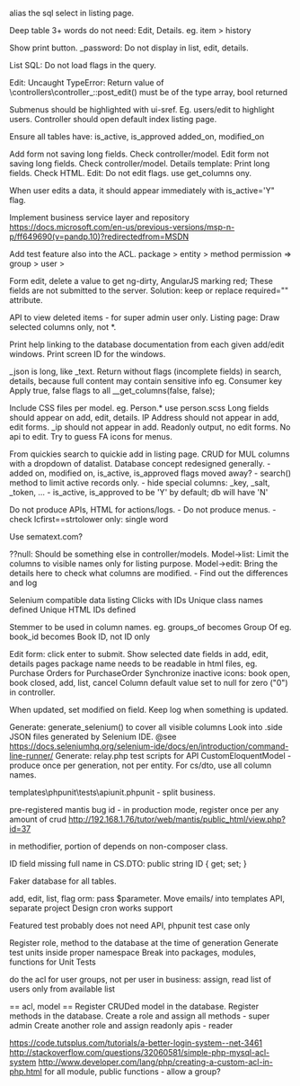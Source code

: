 alias the sql select in listing page.

Deep table 3+ words do not need: Edit, Details.
eg. item > history

Show print button.
_password: Do not display in list, edit, details.

List SQL: Do not load flags in the query.

Edit: Uncaught TypeError: Return value of \controllers\controller_::post_edit() must be of the type array,
bool returned

Submenus should be highlighted with ui-sref. Eg. users/edit to highlight users.
Controller should open default index listing page.

Ensure all tables have:
    is_active, is_approved
    added_on, modified_on

Add form not saving long fields. Check controller/model.
Edit form not saving long fields. Check controller/model.
Details template: Print long fields. Check HTML.
Edit: Do not edit flags. use get_columns ony.

When user edits a data, it should appear immediately with is_active='Y" flag.

Implement business service layer and repository
https://docs.microsoft.com/en-us/previous-versions/msp-n-p/ff649690(v=pandp.10)?redirectedfrom=MSDN

Add test feature also into the ACL.
package > entity > method
permission => group > user > 

Form edit, delete a value to get ng-dirty, AngularJS marking red;
These fields are not submitted to the server.
Solution: keep or replace required="" attribute.

API to view deleted items - for super admin user only.
Listing page: Draw selected columns only, not *.

Print help linking to the database documentation from each given add/edit windows.
Print screen ID for the windows.

_json is long, like _text.
Return without flags (incomplete fields) in search, details, because full content may contain sensitive info eg. Consumer key
Apply true, false flags to all __get_columns(false, false);

Include CSS files per model. eg. Person.* use person.scss
Long fields should appear on add, edit, details.
IP Address should not appear in add, edit forms.
_ip should not appear in add.
Readonly output, no edit forms. No api to edit.
Try to guess FA icons for menus.

From quickies search to quickie add in listing page.
CRUD for MUL columns with a dropdown of datalist.
Database concept redesigned generally.
    - added on, modified on, is_active, is_approved flags moved away?
    - search() method to limit active records only.
    - hide special columns: _key, _salt, _token, ...
    - is_active, is_approved to be 'Y' by default; db will have 'N'

Do not produce APIs, HTML for actions/logs.
    - Do not produce menus.
    - check lcfirst==strtolower only: single word

Use sematext.com?

??null: Should be something else in controller/models.
Model->list: Limit the columns to visible names only for listing purpose.
Model->edit: Bring the details here to check what columns are modified.
    - Find out the differences and log

Selenium compatible data listing
Clicks with IDs
Unique class names defined
Unique HTML IDs defined

Stemmer to be used in column names.
eg. groups_of becomes Group Of
eg. book_id becomes Book ID, not ID only

Edit form: click enter to submit.
Show selected date fields in add, edit, details pages
package name needs to be readable in html files, eg. Purchase Orders for PurchaseOrder
Synchronize inactive icons: book open, book closed, add, list, cancel
Column default value set to null for zero ("0") in controller.

When updated, set modified on field.
Keep log when something is updated.

Generate: generate_selenium() to cover all visible columns
Look into .side JSON files generated by Selenium IDE.
@see https://docs.seleniumhq.org/selenium-ide/docs/en/introduction/command-line-runner/
Generate: relay.php test scripts for API
CustomEloquentModel - produce once per generation, not per entity.
For cs/dto, use all column names.

templates\phpunit\tests\apiunit.phpunit - split business.

pre-registered mantis bug id - in production mode, register once per any amount of crud
http://192.168.1.76/tutor/web/mantis/public_html/view.php?id=37

in methodifier, portion of depends on non-composer class.

ID field missing full name in CS.DTO:
	public string ID { get; set; }

Faker database for all tables.

add, edit, list, flag orm: pass $parameter.
Move emails/ into templates API, separate project
Design cron works support

Featured test probably does not need API, phpunit test case only

Register role, method to the database at the time of generation
Generate test units inside proper namespace
Break into packages, modules, functions for Unit Tests

do the acl for user groups, not per user
in business: assign, read list of users only from available list

== acl, model ==
Register CRUDed model in the database.
Register methods in the database.
Create a role and assign all methods - super admin
Create another role and assign readonly apis - reader

https://code.tutsplus.com/tutorials/a-better-login-system--net-3461
http://stackoverflow.com/questions/32060581/simple-php-mysql-acl-system
http://www.developer.com/lang/php/creating-a-custom-acl-in-php.html
for all module, public functions
	- allow a group?
